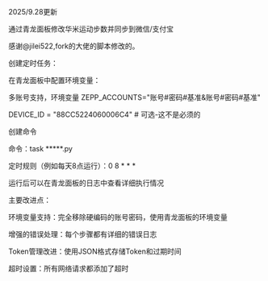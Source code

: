 2025/9.28更新

通过青龙面板修改华米运动步数并同步到微信/支付宝

感谢@jilei522,fork的大佬的脚本修改的。

创建定时任务：

在青龙面板中配置环境变量：

多账号支持，环境变量 ZEPP_ACCOUNTS="账号#密码#基准&账号#密码#基准"

DEVICE_ID = "88CC5224060006C4"  # 可选-这不是必须的

创建命令

命令：task *****.py

定时规则（例如每天8点运行）：0 8 * * *

运行后可以在青龙面板的日志中查看详细执行情况

主要改进点：

环境变量支持：完全移除硬编码的账号密码，使用青龙面板的环境变量

增强的错误处理：每个步骤都有详细的错误日志

Token管理改进：使用JSON格式存储Token和过期时间

超时设置：所有网络请求都添加了超时
